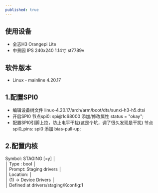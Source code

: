 ```yaml
---
published: true
---
```

## 使用设备
- 全志H3 Orangepi Lite
- 中景园 IPS 240x240 1.14寸 st7789v

## 软件版本
- Linux - mainline 4.20.17

## 1.配置SPI0
- 编辑设备树文件 linux-4.20.17/arch/arm/boot/dts/sunxi-h3-h5.dtsi
- 开启SPI0 节点spi0: spi@1c68000 添加/修改属性 status = "okay";
- 配置SPI0引脚上拉，防止电平干扰(这是个坑，调了很久发现是干扰) 节点spi0_pins: spi0 添加 bias-pull-up;

## 2.配置内核
Symbol: STAGING [=y]                                                    │  
  │ Type  : bool                                                            │  
  │ Prompt: Staging drivers                                                 │  
  │   Location:                                                             │  
  │ (1) -> Device Drivers                                                   │  
  │   Defined at drivers/staging/Kconfig:1 
